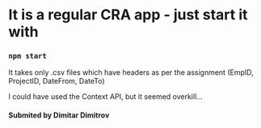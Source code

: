 # It is a regular CRA app - just start it with

### `npm start`

It takes only .csv files which have headers as per the assignment (EmpID, ProjectID, DateFrom, DateTo)

I could have used the Context API, but it seemed overkill...

#### Submited by Dimitar Dimitrov
